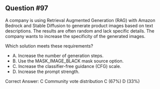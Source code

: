 ## Question #97

A company is using Retrieval Augmented Generation (RAG) with Amazon Bedrock and Stable Diffusion to generate product images based on text descriptions. The results are often random and lack specific details. The company wants to increase the specificity of the generated images.

Which solution meets these requirements?

- A. Increase the number of generation steps.
- B. Use the MASK_IMAGE_BLACK mask source option.
- C. Increase the classifier-free guidance (CFG) scale.
- D. Increase the prompt strength. 

Correct Answer: 
C Community vote distribution C (67%) D (33%)